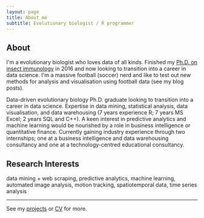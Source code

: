 ```yaml
---
layout: page
title: About me
subtitle: Evolutionary biologist / R programmer
---
```


About
---------
I'm a evolutionary biologist who loves data of all kinds. Finished my [Ph.D. on insect immunology](http://etheses.whiterose.ac.uk/12275/) in 2016 and now looking to transition into a career in data science. I'm a massive football (soccer) nerd and like to test out new methods for analysis and visualisation using football data (see my blog posts).



Data-driven evolutionary biology Ph.D. graduate looking to transition into a career in data science. Expertise in data mining, statistical analysis, data visualisation, and data warehousing (7 years experience R; 7 years MS Excel; 2 years SQL and C++). A keen interest in predictive analytics and machine learning would be nourished by a role in business intelligence or quantitative finance. Currently gaining industry experience through two internships; one at a business intelligence and data warehousing consultancy and one at a technology-centred educational consultancy.


Research Interests
---------
data mining + web scraping, predictive analytics, machine learning, automated image analysis, motion tracking, spatiotemporal data, time series analysis

---------

See my [projects](https://github.com/JoGall/) or [CV](/cv) for more.